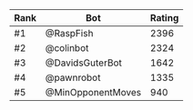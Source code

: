 Rank|Bot|Rating
---|---|---
#1|@RaspFish|2396
#2|@colinbot|2324
#3|@DavidsGuterBot|1642
#4|@pawnrobot|1335
#5|@MinOpponentMoves|940
